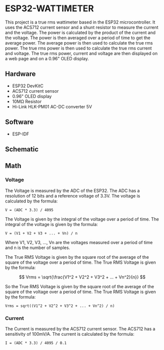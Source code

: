 # ESP32-WATTIMETER
This project is a true rms wattimeter based in the ESP32 microcontroller. It uses the ACS712 current sensor and a shunt resistor to measure the current and the voltage. The power is calculated by the product of the current and the voltage. The power is then averaged over a period of time to get the average power. The average power is then used to calculate the true rms power. The true rms power is then used to calculate the true rms current and voltage. The true rms power, current and voltage are then displayed on a web page and on a 0.96" OLED display.

## Hardware
- ESP32 DevKitC
- ACS712 current sensor
- 0.96" OLED display
- 10MΩ  Resistor
- Hi-Link HLK-PM01 AC-DC converter 5V

## Software
- ESP-IDF

## Schematic

## Math
### Voltage
The Voltage is measured by the ADC of the ESP32. The ADC has a resolution of 12 bits and a reference voltage of 3.3V. The voltage is calculated by the formula:

```
V = (ADC * 3.3) / 4095

```

The Voltage is given by the integral of the voltage over a period of time. The integral of the voltage is given by the formula:

```
V = (V1 + V2 + V3 + ... + Vn) / n

```
Where V1, V2, V3, ..., Vn are the voltages measured over a period of time and n is the number of samples.

The True RMS Voltage is given by the square root of the average of the square of the voltage over a period of time. The True RMS Voltage is given by the formula:

$$
Vrms = \sqrt{\frac{V1^2 + V2^2 + V3^2 + ... + Vn^2}{n}}
$$

So the True RMS Voltage is given by the square root of the average of the square of the voltage over a period of time. The True RMS Voltage is given by the formula:
```
Vrms = sqrt((V1^2 + V2^2 + V3^2 + ... + Vn^2) / n)
```



### Current
The Current is measured by the ACS712 current sensor. The ACS712 has a sensitivity of 100mV/A. The current is calculated by the formula:
```
I = (ADC * 3.3) / 4095 / 0.1
```

